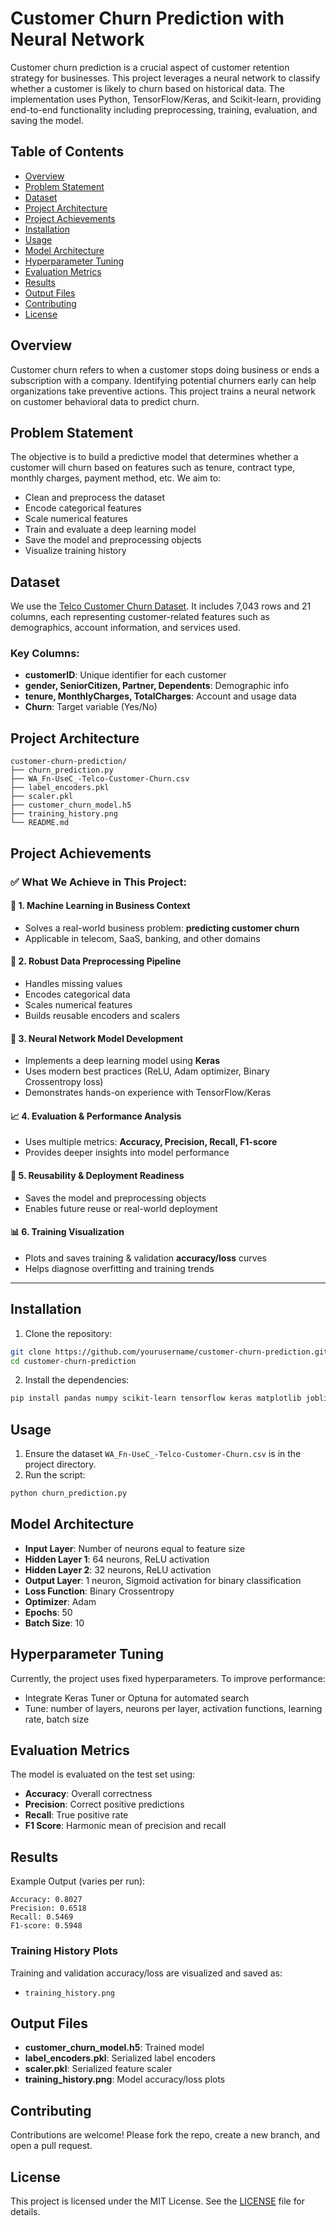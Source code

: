 # Customer Churn Prediction with Neural Network

Customer churn prediction is a crucial aspect of customer retention strategy for businesses. This project leverages a neural network to classify whether a customer is likely to churn based on historical data. The implementation uses Python, TensorFlow/Keras, and Scikit-learn, providing end-to-end functionality including preprocessing, training, evaluation, and saving the model.

## Table of Contents
- [Overview](#overview)
- [Problem Statement](#problem-statement)
- [Dataset](#dataset)
- [Project Architecture](#project-architecture)
- [Project Achievements](#project-achievements)
- [Installation](#installation)
- [Usage](#usage)
- [Model Architecture](#model-architecture)
- [Hyperparameter Tuning](#hyperparameter-tuning)
- [Evaluation Metrics](#evaluation-metrics)
- [Results](#results)
- [Output Files](#output-files)
- [Contributing](#contributing)
- [License](#license)

## Overview
Customer churn refers to when a customer stops doing business or ends a subscription with a company. Identifying potential churners early can help organizations take preventive actions. This project trains a neural network on customer behavioral data to predict churn.

## Problem Statement
The objective is to build a predictive model that determines whether a customer will churn based on features such as tenure, contract type, monthly charges, payment method, etc. We aim to:
- Clean and preprocess the dataset
- Encode categorical features
- Scale numerical features
- Train and evaluate a deep learning model
- Save the model and preprocessing objects
- Visualize training history

## Dataset
We use the [Telco Customer Churn Dataset](https://www.kaggle.com/blastchar/telco-customer-churn). It includes 7,043 rows and 21 columns, each representing customer-related features such as demographics, account information, and services used.

### Key Columns:
- **customerID**: Unique identifier for each customer
- **gender, SeniorCitizen, Partner, Dependents**: Demographic info
- **tenure, MonthlyCharges, TotalCharges**: Account and usage data
- **Churn**: Target variable (Yes/No)

## Project Architecture
```
customer-churn-prediction/
├── churn_prediction.py
├── WA_Fn-UseC_-Telco-Customer-Churn.csv
├── label_encoders.pkl
├── scaler.pkl
├── customer_churn_model.h5
├── training_history.png
└── README.md
```

## Project Achievements

### ✅ What We Achieve in This Project:

#### 🧠 1. Machine Learning in Business Context
- Solves a real-world business problem: **predicting customer churn**
- Applicable in telecom, SaaS, banking, and other domains

#### 🧹 2. Robust Data Preprocessing Pipeline
- Handles missing values
- Encodes categorical data
- Scales numerical features
- Builds reusable encoders and scalers

#### 🧠 3. Neural Network Model Development
- Implements a deep learning model using **Keras**
- Uses modern best practices (ReLU, Adam optimizer, Binary Crossentropy loss)
- Demonstrates hands-on experience with TensorFlow/Keras

#### 📈 4. Evaluation & Performance Analysis
- Uses multiple metrics: **Accuracy, Precision, Recall, F1-score**
- Provides deeper insights into model performance

#### 💾 5. Reusability & Deployment Readiness
- Saves the model and preprocessing objects
- Enables future reuse or real-world deployment

#### 📊 6. Training Visualization
- Plots and saves training & validation **accuracy/loss** curves
- Helps diagnose overfitting and training trends

---

## Installation

1. Clone the repository:
```bash
git clone https://github.com/yourusername/customer-churn-prediction.git
cd customer-churn-prediction
```

2. Install the dependencies:
```bash
pip install pandas numpy scikit-learn tensorflow keras matplotlib joblib
```

## Usage
1. Ensure the dataset `WA_Fn-UseC_-Telco-Customer-Churn.csv` is in the project directory.
2. Run the script:
```bash
python churn_prediction.py
```

## Model Architecture
- **Input Layer**: Number of neurons equal to feature size
- **Hidden Layer 1**: 64 neurons, ReLU activation
- **Hidden Layer 2**: 32 neurons, ReLU activation
- **Output Layer**: 1 neuron, Sigmoid activation for binary classification
- **Loss Function**: Binary Crossentropy
- **Optimizer**: Adam
- **Epochs**: 50
- **Batch Size**: 10

## Hyperparameter Tuning
Currently, the project uses fixed hyperparameters. To improve performance:
- Integrate Keras Tuner or Optuna for automated search
- Tune: number of layers, neurons per layer, activation functions, learning rate, batch size

## Evaluation Metrics
The model is evaluated on the test set using:
- **Accuracy**: Overall correctness
- **Precision**: Correct positive predictions
- **Recall**: True positive rate
- **F1 Score**: Harmonic mean of precision and recall

## Results
Example Output (varies per run):
```
Accuracy: 0.8027
Precision: 0.6518
Recall: 0.5469
F1-score: 0.5948
```

### Training History Plots
Training and validation accuracy/loss are visualized and saved as:
- `training_history.png`

## Output Files
- **customer_churn_model.h5**: Trained model
- **label_encoders.pkl**: Serialized label encoders
- **scaler.pkl**: Serialized feature scaler
- **training_history.png**: Model accuracy/loss plots

## Contributing
Contributions are welcome! Please fork the repo, create a new branch, and open a pull request.

## License
This project is licensed under the MIT License. See the [LICENSE](LICENSE) file for details.
